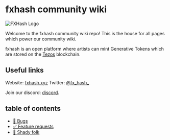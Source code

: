 # fxhash community wiki

![FXHash Logo]("img/logo.png")

Welcome to the fxhash community wiki repo! This is the house for all pages which power our community wiki.

fxhash is an open platform where artists can mint Generative Tokens which are stored on the [Tezos](https://tezos.com/) blockchain. 

## Useful links
Website: [fxhash.xyz](http://fxhash.xyz)
Twitter: [@fx_hash_](http://twitter.com/fx_hash)

Join our discord: [discord](https://discord.gg/PQXYvMnD). 

## table of contents

- [🐛 Bugs](./bugs)
- [✅ Feature requests](./feature-requests)
- [🦝 Shady folk](./shady-folk)
